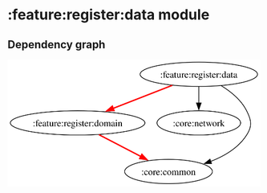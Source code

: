 # :feature:register:data module

## Dependency graph

![Dependency graph](../../../docs/images/graphs/dep_graph_feature_register_data.svg)
